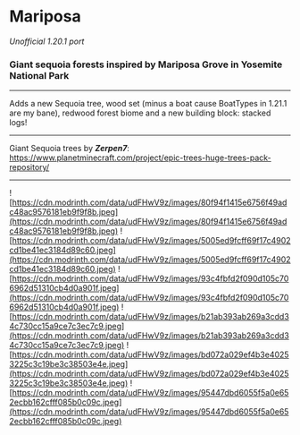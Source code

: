 # Mariposa

*Unofficial 1.20.1 port*

### Giant sequoia forests inspired by Mariposa Grove in Yosemite National Park

<hr>

Adds a new Sequoia tree, 
wood set (minus a boat cause BoatTypes in 1.21.1 are my bane), 
redwood forest biome 
and a new building block: stacked logs!

<hr>

Giant Sequoia trees by ***Zerpen7***: https://www.planetminecraft.com/project/epic-trees-huge-trees-pack-repository/

<hr>

![https://cdn.modrinth.com/data/udFHwV9z/images/80f94f1415e6756f49adc48ac9576181eb9f9f8b.jpeg](https://cdn.modrinth.com/data/udFHwV9z/images/80f94f1415e6756f49adc48ac9576181eb9f9f8b.jpeg)
![https://cdn.modrinth.com/data/udFHwV9z/images/5005ed9fcff69f17c4902cd1be41ec3184d89c60.jpeg](https://cdn.modrinth.com/data/udFHwV9z/images/5005ed9fcff69f17c4902cd1be41ec3184d89c60.jpeg)
![https://cdn.modrinth.com/data/udFHwV9z/images/93c4fbfd2f090d105c706962d51310cb4d0a901f.jpeg](https://cdn.modrinth.com/data/udFHwV9z/images/93c4fbfd2f090d105c706962d51310cb4d0a901f.jpeg)
![https://cdn.modrinth.com/data/udFHwV9z/images/b21ab393ab269a3cdd34c730cc15a9ce7c3ec7c9.jpeg](https://cdn.modrinth.com/data/udFHwV9z/images/b21ab393ab269a3cdd34c730cc15a9ce7c3ec7c9.jpeg)
![https://cdn.modrinth.com/data/udFHwV9z/images/bd072a029ef4b3e40253225c3c19be3c38503e4e.jpeg](https://cdn.modrinth.com/data/udFHwV9z/images/bd072a029ef4b3e40253225c3c19be3c38503e4e.jpeg)
![https://cdn.modrinth.com/data/udFHwV9z/images/95447dbd6055f5a0e652ecbb162cfff085b0c09c.jpeg](https://cdn.modrinth.com/data/udFHwV9z/images/95447dbd6055f5a0e652ecbb162cfff085b0c09c.jpeg)
